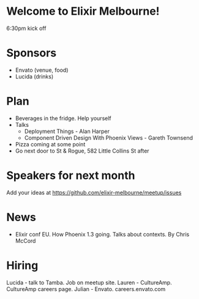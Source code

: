 # Welcome to Elixir Melbourne!
6:30pm kick off

# Sponsors
- Envato (venue, food)
- Lucida (drinks)

# Plan
- Beverages in the fridge. Help yourself
- Talks
  - Deployment Things - Alan Harper
  - Component Driven Design With Phoenix Views - Gareth Townsend
- Pizza coming at some point
- Go next door to St & Rogue, 582 Little Collins St after

# Speakers for next month
Add your ideas at https://github.com/elixir-melbourne/meetup/issues

# News
- Elixir conf EU. How Phoenix 1.3 going. Talks about contexts. By Chris McCord

# Hiring
Lucida - talk to Tamba. Job on meetup site.
Lauren - CultureAmp. CultureAmp careers page.
Julian - Envato. careers.envato.com


